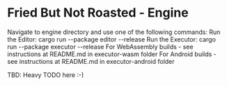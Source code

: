 # Fried But Not Roasted - Engine

Navigate to engine directory and use one of the following commands:
	Run the Editor: cargo run --package editor --release
	Run the Executor: cargo run --package executor --release
	For WebAssembly builds - see instructions at README.md in executor-wasm folder
	For Android builds - see instructions at README.md in executor-android folder

TBD: Heavy TODO here :-)